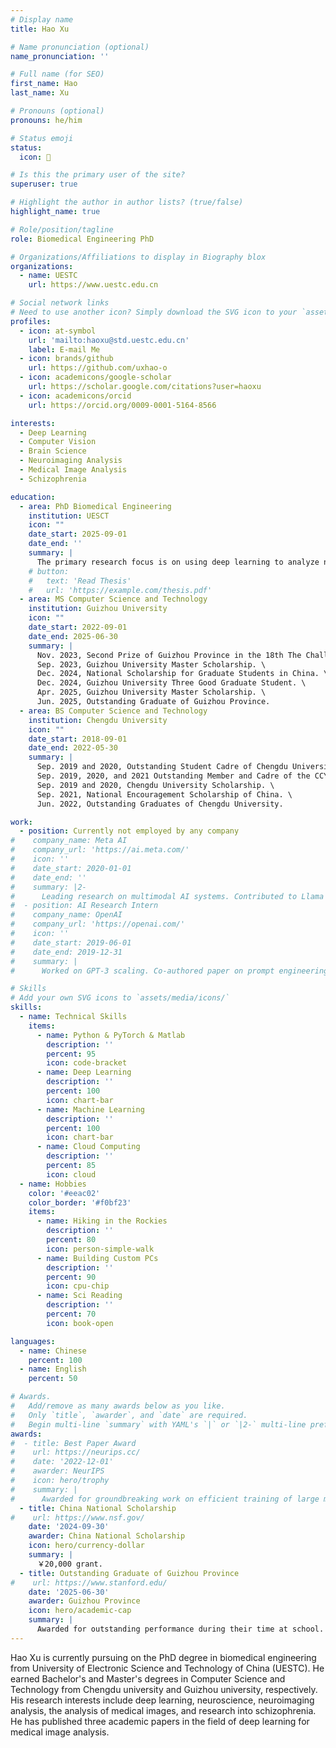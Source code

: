 ```yaml
---
# Display name
title: Hao Xu

# Name pronunciation (optional)
name_pronunciation: ''

# Full name (for SEO)
first_name: Hao
last_name: Xu

# Pronouns (optional)
pronouns: he/him

# Status emoji
status:
  icon: 🚀

# Is this the primary user of the site?
superuser: true

# Highlight the author in author lists? (true/false)
highlight_name: true

# Role/position/tagline
role: Biomedical Engineering PhD

# Organizations/Affiliations to display in Biography blox
organizations:
  - name: UESTC
    url: https://www.uestc.edu.cn

# Social network links
# Need to use another icon? Simply download the SVG icon to your `assets/media/icons/` folder.
profiles:
  - icon: at-symbol
    url: 'mailto:haoxu@std.uestc.edu.cn'
    label: E-mail Me
  - icon: brands/github
    url: https://github.com/uxhao-o
  - icon: academicons/google-scholar
    url: https://scholar.google.com/citations?user=haoxu
  - icon: academicons/orcid
    url: https://orcid.org/0009-0001-5164-8566

interests:
  - Deep Learning
  - Computer Vision
  - Brain Science
  - Neuroimaging Analysis
  - Medical Image Analysis
  - Schizophrenia

education:
  - area: PhD Biomedical Engineering
    institution: UESCT
    icon: ""
    date_start: 2025-09-01
    date_end: ''
    summary: |
      The primary research focus is on using deep learning to analyze neuroimaging for the diagnosis of schizophrenia.
    # button:
    #   text: 'Read Thesis'
    #   url: 'https://example.com/thesis.pdf'
  - area: MS Computer Science and Technology
    institution: Guizhou University
    icon: ""
    date_start: 2022-09-01
    date_end: 2025-06-30
    summary: |
      Nov. 2023, Second Prize of Guizhou Province in the 18th The Challenge Cup. \
      Sep. 2023, Guizhou University Master Scholarship. \
      Dec. 2024, National Scholarship for Graduate Students in China. \
      Dec. 2024, Guizhou University Three Good Graduate Student. \
      Apr. 2025, Guizhou University Master Scholarship. \
      Jun. 2025, Outstanding Graduate of Guizhou Province.
  - area: BS Computer Science and Technology
    institution: Chengdu University
    icon: ""
    date_start: 2018-09-01
    date_end: 2022-05-30
    summary: |
      Sep. 2019 and 2020, Outstanding Student Cadre of Chengdu University. \
      Sep. 2019, 2020, and 2021 Outstanding Member and Cadre of the CCYL. \
      Sep. 2019 and 2020, Chengdu University Scholarship. \
      Sep. 2021, National Encouragement Scholarship of China. \
      Jun. 2022, Outstanding Graduates of Chengdu University.

work:
  - position: Currently not employed by any company
#    company_name: Meta AI
#    company_url: 'https://ai.meta.com/'
#    icon: ''
#    date_start: 2020-01-01
#    date_end: ''
#    summary: |2-
#      Leading research on multimodal AI systems. Contributed to Llama 2 and other open-source models. 50+ citations in 3 years.
#  - position: AI Research Intern
#    company_name: OpenAI
#    company_url: 'https://openai.com/'
#    icon: ''
#    date_start: 2019-06-01
#    date_end: 2019-12-31
#    summary: |
#      Worked on GPT-3 scaling. Co-authored paper on prompt engineering.

# Skills
# Add your own SVG icons to `assets/media/icons/`
skills:
  - name: Technical Skills
    items:
      - name: Python & PyTorch & Matlab
        description: ''
        percent: 95
        icon: code-bracket
      - name: Deep Learning
        description: ''
        percent: 100
        icon: chart-bar
      - name: Machine Learning
        description: ''
        percent: 100
        icon: chart-bar
      - name: Cloud Computing
        description: ''
        percent: 85
        icon: cloud
  - name: Hobbies
    color: '#eeac02'
    color_border: '#f0bf23'
    items:
      - name: Hiking in the Rockies
        description: ''
        percent: 80
        icon: person-simple-walk
      - name: Building Custom PCs
        description: ''
        percent: 90
        icon: cpu-chip
      - name: Sci Reading
        description: ''
        percent: 70
        icon: book-open

languages:
  - name: Chinese
    percent: 100
  - name: English
    percent: 50

# Awards.
#   Add/remove as many awards below as you like.
#   Only `title`, `awarder`, and `date` are required.
#   Begin multi-line `summary` with YAML's `|` or `|2-` multi-line prefix and indent 2 spaces below.
awards:
#  - title: Best Paper Award
#    url: https://neurips.cc/
#    date: '2022-12-01'
#    awarder: NeurIPS
#    icon: hero/trophy
#    summary: |
#      Awarded for groundbreaking work on efficient training of large models.
  - title: China National Scholarship
#    url: https://www.nsf.gov/
    date: '2024-09-30'
    awarder: China National Scholarship
    icon: hero/currency-dollar
    summary: |
      ￥20,000 grant.
  - title: Outstanding Graduate of Guizhou Province
#    url: https://www.stanford.edu/
    date: '2025-06-30'
    awarder: Guizhou Province
    icon: hero/academic-cap
    summary: |
      Awarded for outstanding performance during their time at school.
---
```


Hao Xu is currently pursuing on the PhD degree in biomedical engineering from University of Electronic Science and Technology of China (UESTC). He earned Bachelor's and Master's degrees in Computer Science and Technology from Chengdu university and Guizhou university, respectively. His research interests include deep learning, neuroscience, neuroimaging analysis, the analysis of medical images, and research into schizophrenia. He has published three academic papers in the field of deep learning for medical image analysis.